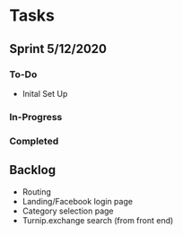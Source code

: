 # Tasks

## Sprint 5/12/2020

### To-Do

- Inital Set Up

### In-Progress

### Completed

## Backlog

- Routing
- Landing/Facebook login page
- Category selection page
- Turnip.exchange search (from front end)
